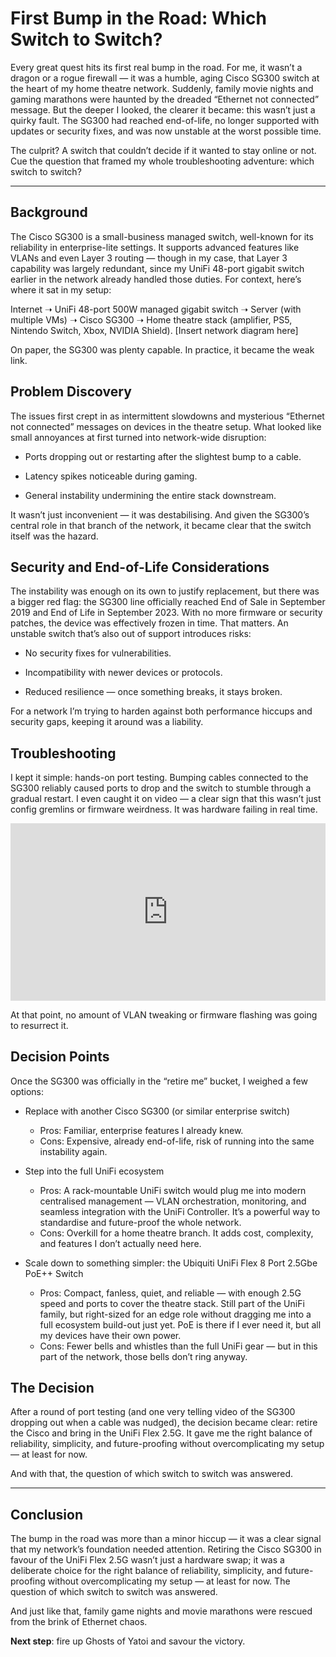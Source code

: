 # First Bump in the Road: Which Switch to Switch?

Every great quest hits its first real bump in the road. For me, it wasn’t a dragon or a rogue firewall — it was a humble, aging Cisco SG300 switch at the heart of my home theatre network. 
Suddenly, family movie nights and gaming marathons were haunted by the dreaded “Ethernet not connected” message. But the deeper I looked, the clearer it became: this wasn’t just a quirky fault. The SG300 had reached end-of-life, no longer supported with updates or security fixes, and was now unstable at the worst possible time.

The culprit? A switch that couldn’t decide if it wanted to stay online or not. Cue the question that framed my whole troubleshooting adventure: which switch to switch?

---

## Background

The Cisco SG300 is a small-business managed switch, well-known for its reliability in enterprise-lite settings. It supports advanced features like VLANs and even Layer 3 routing — though in my case, that Layer 3 capability was largely redundant, since my UniFi 48-port gigabit switch earlier in the network already handled those duties.
For context, here’s where it sat in my setup:

Internet ➝ UniFi 48-port 500W managed gigabit switch ➝ Server (with multiple VMs) ➝ Cisco SG300 ➝ Home theatre stack (amplifier, PS5, Nintendo Switch, Xbox, NVIDIA Shield).
[Insert network diagram here]

On paper, the SG300 was plenty capable. In practice, it became the weak link.

## Problem Discovery
The issues first crept in as intermittent slowdowns and mysterious “Ethernet not connected” messages on devices in the theatre setup. What looked like small annoyances at first turned into network-wide disruption:

- Ports dropping out or restarting after the slightest bump to a cable.

- Latency spikes noticeable during gaming.

- General instability undermining the entire stack downstream.

It wasn’t just inconvenient — it was destabilising. And given the SG300’s central role in that branch of the network, it became clear that the switch itself was the hazard.

## Security and End-of-Life Considerations
The instability was enough on its own to justify replacement, but there was a bigger red flag: the SG300 line officially reached End of Sale in September 2019 and End of Life in September 2023. With no more firmware or security patches, the device was effectively frozen in time.
That matters. An unstable switch that’s also out of support introduces risks:
- No security fixes for vulnerabilities.
  
- Incompatibility with newer devices or protocols.
  
- Reduced resilience — once something breaks, it stays broken.

For a network I’m trying to harden against both performance hiccups and security gaps, keeping it around was a liability.

## Troubleshooting
I kept it simple: hands-on port testing.
Bumping cables connected to the SG300 reliably caused ports to drop and the switch to stumble through a gradual restart. I even caught it on video — a clear sign that this wasn’t just config gremlins or firmware weirdness. It was hardware failing in real time.

<div style="position: relative; padding-bottom: 56.25%; height: 0; overflow: hidden; max-width: 100%; height: auto;">
  <iframe 
    src="https://www.youtube.com/embed/7qdy1CmuSnI?si=0UL0z2lMdwkBkfXM" 
    title="YouTube video player"
    frameborder="0"
    allow="accelerometer; autoplay; clipboard-write; encrypted-media; gyroscope; picture-in-picture; web-share"
    referrerpolicy="strict-origin-when-cross-origin"
    allowfullscreen
    style="position: absolute; top:0; left:0; width:100%; height:100%;">
  </iframe>
</div>




At that point, no amount of VLAN tweaking or firmware flashing was going to resurrect it.

## Decision Points
Once the SG300 was officially in the “retire me” bucket, I weighed a few options:
- Replace with another Cisco SG300 (or similar enterprise switch)
  - Pros: Familiar, enterprise features I already knew.
  - Cons: Expensive, already end-of-life, risk of running into the same instability again.

- Step into the full UniFi ecosystem
  - Pros: A rack-mountable UniFi switch would plug me into modern centralised management — VLAN orchestration, monitoring, and seamless integration with the UniFi Controller. It’s a powerful way to standardise and future-proof the whole network.
  - Cons: Overkill for a home theatre branch. It adds cost, complexity, and features I don’t actually need here.

- Scale down to something simpler: the Ubiquiti UniFi Flex 8 Port 2.5Gbe PoE++ Switch
  - Pros: Compact, fanless, quiet, and reliable — with enough 2.5G speed and ports to cover the theatre stack. Still part of the UniFi family, but right-sized for an edge role without dragging me into a full ecosystem build-out just yet. PoE is there if I ever need it, but all my devices have their own power.
  - Cons: Fewer bells and whistles than the full UniFi gear — but in this part of the network, those bells don’t ring anyway.

## The Decision
After a round of port testing (and one very telling video of the SG300 dropping out when a cable was nudged), the decision became clear: retire the Cisco and bring in the UniFi Flex 2.5G. It gave me the right balance of reliability, simplicity, and future-proofing without overcomplicating my setup — at least for now.


And with that, the question of which switch to switch was answered.

---

## Conclusion
The bump in the road was more than a minor hiccup — it was a clear signal that my network’s foundation needed attention. Retiring the Cisco SG300 in favour of the UniFi Flex 2.5G wasn’t just a hardware swap; it was a deliberate choice for the right balance of reliability, simplicity, and future-proofing without overcomplicating my setup — at least for now.
The question of which switch to switch was answered.

And just like that, family game nights and movie marathons were rescued from the brink of Ethernet chaos.

**Next step**: fire up Ghosts of Yatoi and savour the victory.
